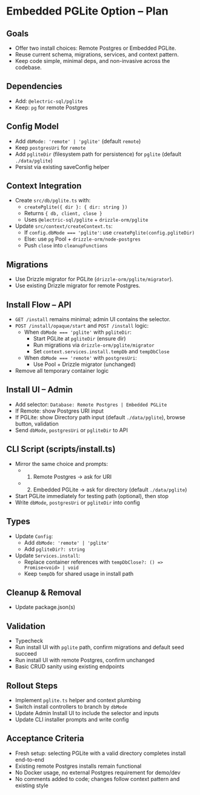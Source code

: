 # Embedded PGLite Option – Plan

## Goals
- Offer two install choices: Remote Postgres or Embedded PGLite.
- Reuse current schema, migrations, services, and context pattern.
- Keep code simple, minimal deps, and non-invasive across the codebase.

## Dependencies
- Add: `@electric-sql/pglite`
- Keep: `pg` for remote Postgres

## Config Model
- Add `dbMode: 'remote' | 'pglite'` (default `remote`)
- Keep `postgresUri` for `remote`
- Add `pgliteDir` (filesystem path for persistence) for `pglite` (default `./data/pglite`)
- Persist via existing saveConfig helper

## Context Integration
- Create `src/db/pglite.ts` with:
  - `createPglite({ dir }: { dir: string })`
  - Returns `{ db, client, close }`
  - Uses `@electric-sql/pglite` + `drizzle-orm/pglite`
- Update `src/context/createContext.ts`:
  - If `config.dbMode === 'pglite'`: use `createPglite(config.pgliteDir)`
  - Else: use `pg` Pool + `drizzle-orm/node-postgres`
  - Push `close` into `cleanupFunctions`

## Migrations
- Use Drizzle migrator for PGLite (`drizzle-orm/pglite/migrator`).
- Use existing Drizzle migrator for remote Postgres.

## Install Flow – API
- `GET /install` remains minimal; admin UI contains the selector.
- `POST /install/opaque/start` and `POST /install` logic:
  - When `dbMode === 'pglite'` with `pgliteDir`:
    - Start PGLite at `pgliteDir` (ensure dir)
    - Run migrations via `drizzle-orm/pglite/migrator`
    - Set `context.services.install.tempDb` and `tempDbClose`
  - When `dbMode === 'remote'` with `postgresUri`:
    - Use Pool + Drizzle migrator (unchanged)
- Remove all temporary container logic

## Install UI – Admin
- Add selector: `Database: Remote Postgres | Embedded PGLite`
- If Remote: show Postgres URI input
- If PGLite: show Directory path input (default `./data/pglite`), browse button, validation
- Send `dbMode`, `postgresUri` or `pgliteDir` to API

## CLI Script (scripts/install.ts)
- Mirror the same choice and prompts:
  - 1) Remote Postgres → ask for URI
  - 2) Embedded PGLite → ask for directory (default `./data/pglite`)
- Start PGLite immediately for testing path (optional), then stop
- Write `dbMode`, `postgresUri` or `pgliteDir` into config

## Types
- Update `Config`:
  - Add `dbMode: 'remote' | 'pglite'`
  - Add `pgliteDir?: string`
- Update `Services.install`:
  - Replace container references with `tempDbClose?: () => Promise<void> | void`
  - Keep `tempDb` for shared usage in install path

## Cleanup & Removal
- Update package.json(s)

## Validation
- Typecheck
- Run install UI with `pglite` path, confirm migrations and default seed succeed
- Run install UI with remote Postgres, confirm unchanged
- Basic CRUD sanity using existing endpoints

## Rollout Steps
- Implement `pglite.ts` helper and context plumbing
- Switch install controllers to branch by `dbMode`
- Update Admin Install UI to include the selector and inputs
- Update CLI installer prompts and write config

## Acceptance Criteria
- Fresh setup: selecting PGLite with a valid directory completes install end-to-end
- Existing remote Postgres installs remain functional
- No Docker usage, no external Postgres requirement for demo/dev
- No comments added to code; changes follow context pattern and existing style
